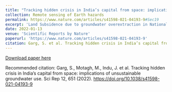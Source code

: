 ```yaml
---
title: "Tracking hidden crisis in India’s capital from space: implications of unsustainable groundwater use"
collection: Remote sensing of Earth hazards
permalink: https://www.nature.com/articles/s41598-021-04193-9#Sec19
excerpt: 'Land Subsidence due to groundwater overextraction in National Capital Region (NCR) of India'
date: 2022-01-13
venue: 'Scientific Reports by Nature'
paperurl: 'https://www.nature.com/articles/s41598-021-04193-9'
citation: Garg, S. et al. Tracking hidden crisis in India’s capital from space: implications of unsustainable groundwater use. Sci Rep 12, 651 (2022). https://doi.org/10.1038/s41598-021-04193-9
---
```


[Download paper here](https://www.nature.com/articles/s41598-021-04193-9.pdf)

Recommended citation: Garg, S., Motagh, M., Indu, J. et al. Tracking hidden crisis in India’s capital from space: implications of unsustainable groundwater use. Sci Rep 12, 651 (2022). https://doi.org/10.1038/s41598-021-04193-9
